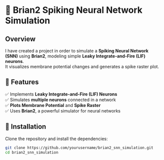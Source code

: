 # 🧠 Brian2 Spiking Neural Network Simulation  

## Overview  
I have created a project in order to simulate a **Spiking Neural Network (SNN)** using **Brian2**, modeling simple **Leaky Integrate-and-Fire (LIF) neurons**.  
It visualizes membrane potential changes and generates a spike raster plot.  

## 📌 Features  
✅ Implements **Leaky Integrate-and-Fire (LIF) Neurons**  
✅ Simulates **multiple neurons** connected in a network  
✅ **Plots Membrane Potential** and **Spike Raster**  
✅ Uses **Brian2**, a powerful simulator for neural networks  

## 🚀 Installation  

Clone the repository and install the dependencies:  
```bash
git clone https://github.com/yourusername/brian2_snn_simulation.git
cd brian2_snn_simulation

